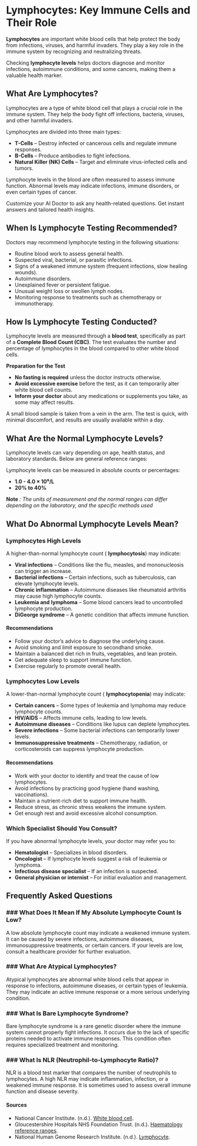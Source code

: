 # Lymphocytes: Key Immune Cells and Their Role

**Lymphocytes** are important white blood cells that help protect the body from infections, viruses, and harmful invaders. They play a key role in the immune system by recognizing and neutralizing threats.

Checking **lymphocyte levels** helps doctors diagnose and monitor infections, autoimmune conditions, and some cancers, making them a valuable health marker.

## What Are Lymphocytes?

Lymphocytes are a type of white blood cell that plays a crucial role in the immune system. They help the body fight off infections, bacteria, viruses, and other harmful invaders.

Lymphocytes are divided into three main types:

- **T-Cells** – Destroy infected or cancerous cells and regulate immune responses.
- **B-Cells** – Produce antibodies to fight infections.
- **Natural Killer (NK) Cells** – Target and eliminate virus-infected cells and tumors.

Lymphocyte levels in the blood are often measured to assess immune function. Abnormal levels may indicate infections, immune disorders, or even certain types of cancer.

Customize your AI Doctor to ask any health-related questions. Get instant answers and tailored health insights.

## When Is Lymphocyte Testing Recommended?

Doctors may recommend lymphocyte testing in the following situations:

- Routine blood work to assess general health.
- Suspected viral, bacterial, or parasitic infections.
- Signs of a weakened immune system (frequent infections, slow healing wounds).
- Autoimmune disorders.
- Unexplained fever or persistent fatigue.
- Unusual weight loss or swollen lymph nodes.
- Monitoring response to treatments such as chemotherapy or immunotherapy.

## How Is Lymphocyte Testing Conducted?

Lymphocyte levels are measured through a **blood test**, specifically as part of a **Complete Blood Count (CBC)**. The test evaluates the number and percentage of lymphocytes in the blood compared to other white blood cells.

**Preparation for the Test**

- **No fasting is required** unless the doctor instructs otherwise.
- **Avoid excessive exercise** before the test, as it can temporarily alter white blood cell counts.
- **Inform your doctor** about any medications or supplements you take, as some may affect results.

A small blood sample is taken from a vein in the arm. The test is quick, with minimal discomfort, and results are usually available within a day.

## What Are the Normal Lymphocyte Levels?

Lymphocyte levels can vary depending on age, health status, and laboratory standards. Below are general reference ranges:

Lymphocyte levels can be measured in absolute counts or percentages:

- **1.0 - 4.0 × 10⁹/L**
- **20% to 40%**

**Note** _: The units of measurement and the normal ranges can differ depending on the laboratory, and the specific methods used_

## What Do Abnormal Lymphocyte Levels Mean?

### Lymphocytes High Levels

A higher-than-normal lymphocyte count ( **lymphocytosis**) may indicate:

- **Viral infections** – Conditions like the flu, measles, and mononucleosis can trigger an increase.
- **Bacterial infections** – Certain infections, such as tuberculosis, can elevate lymphocyte levels.
- **Chronic inflammation** – Autoimmune diseases like rheumatoid arthritis may cause high lymphocyte counts.
- **Leukemia and** **lymphoma** – Some blood cancers lead to uncontrolled lymphocyte production.
- **DiGeorge syndrome** – A genetic condition that affects immune function.

#### Recommendations

- Follow your doctor’s advice to diagnose the underlying cause.
- Avoid smoking and limit exposure to secondhand smoke.
- Maintain a balanced diet rich in fruits, vegetables, and lean protein.
- Get adequate sleep to support immune function.
- Exercise regularly to promote overall health.

### Lymphocytes Low Levels

A lower-than-normal lymphocyte count ( **lymphocytopenia**) may indicate:

- **Certain cancers** – Some types of leukemia and lymphoma may reduce lymphocyte counts.
- **HIV/AIDS** – Affects immune cells, leading to low levels.
- **Autoimmune diseases** – Conditions like lupus can deplete lymphocytes.
- **Severe infections** – Some bacterial infections can temporarily lower levels.
- **Immunosuppressive treatments** – Chemotherapy, radiation, or corticosteroids can suppress lymphocyte production.

#### Recommendations

- Work with your doctor to identify and treat the cause of low lymphocytes.
- Avoid infections by practicing good hygiene (hand washing, vaccinations).
- Maintain a nutrient-rich diet to support immune health.
- Reduce stress, as chronic stress weakens the immune system.
- Get enough rest and avoid excessive alcohol consumption.

### Which Specialist Should You Consult?

If you have abnormal lymphocyte levels, your doctor may refer you to:

- **Hematologist** – Specializes in blood disorders.
- **Oncologist** – If lymphocyte levels suggest a risk of leukemia or lymphoma.
- **Infectious disease specialist** – If an infection is suspected.
- **General physician or internist** – For initial evaluation and management.

## Frequently Asked Questions

### \#\#\# What Does It Mean If My Absolute Lymphocyte Count Is Low?

A low absolute lymphocyte count may indicate a weakened immune system. It can be caused by severe infections, autoimmune diseases, immunosuppressive treatments, or certain cancers. If your levels are low, consult a healthcare provider for further evaluation.

### \#\#\# What Are Atypical Lymphocytes?

Atypical lymphocytes are abnormal white blood cells that appear in response to infections, autoimmune diseases, or certain types of leukemia. They may indicate an active immune response or a more serious underlying condition.

### \#\#\# What Is Bare Lymphocyte Syndrome?

Bare lymphocyte syndrome is a rare genetic disorder where the immune system cannot properly fight infections. It occurs due to the lack of specific proteins needed to activate immune responses. This condition often requires specialized treatment and monitoring.

### \#\#\# What Is NLR (Neutrophil-to-Lymphocyte Ratio)?

NLR is a blood test marker that compares the number of neutrophils to lymphocytes. A high NLR may indicate inflammation, infection, or a weakened immune response. It is sometimes used to assess overall immune function and disease severity.

 #### Sources

- National Cancer Institute. (n.d.). [White blood cell](https://www.cancer.gov/publications/dictionaries/cancer-terms/def/white-blood-cell).
- Gloucestershire Hospitals NHS Foundation Trust. (n.d.). [Haematology reference ranges](https://www.gloshospitals.nhs.uk/our-services/services-we-offer/pathology/haematology/haematology-reference-ranges/).
- National Human Genome Research Institute. (n.d.). [Lymphocyte](https://www.genome.gov/genetics-glossary/Lymphocyte).